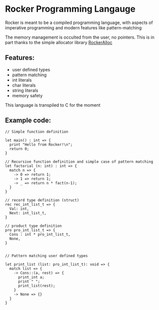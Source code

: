 # Rocker Programming Langauge

Rocker is meant to be a compiled programming language, with aspects of imperative programming and modern features like pattern-matching

The memory management is occulted from the user, no pointers. This is in part thanks to the simple allocator library [RockerAlloc](https://github.com/Paul-Passeron/RockerAllocator.git)

## Features:
- user defined types
- pattern matching
- int literals
- char literals
- string literals
- memory safety

This language is transpiled to C for the moment

## Example code:

```
// Simple function definition

let main() : int => {
  print "Hello from Rocker!\n";
  return 0;
}

// Recursive function definition and simple case of pattern matching
let factorial (n: int) : int => {
  match n => {
    -> 0 => return 1;
    -> 1 => return 1;
    -> _ => return n * fact(n-1);
  }
}

// record type definition (struct)
rec rec_int_list_t => {
  Val: int,
  Next: int_list_t,
}

// product type definition
pro pro_int_list_t => {
  Cons : int * pro_int_list_t,
  None,
}


// Pattern matching user defined types

let print_list (list: pro_int_list_t): void => {
  match list => {
    -> Cons::(a, rest) => {
      print_int a;
      print " ";
      print_list(rest);
    }
    -> None => {}
  }
}

```